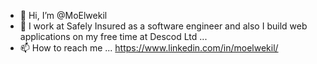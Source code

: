 - 👋 Hi, I’m @MoElwekil
- 🌱 I work at Safely Insured as a software engineer and also I build web applications on my free time at Descod Ltd  ...
- 📫 How to reach me ...
https://www.linkedin.com/in/moelwekil/
<!---
MoElwekil/MoElwekil is a ✨ special ✨ repository because its `README.md` (this file) appears on your GitHub profile.
You can click the Preview link to take a look at your changes.
--->
